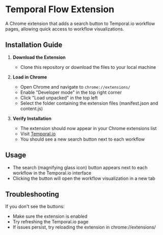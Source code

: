 # Temporal Flow Extension

A Chrome extension that adds a search button to Temporal.io workflow pages, allowing quick access to workflow visualizations.

## Installation Guide

1. **Download the Extension**

   - Clone this repository or download the files to your local machine

2. **Load in Chrome**

   - Open Chrome and navigate to `chrome://extensions/`
   - Enable "Developer mode" in the top right corner
   - Click "Load unpacked" in the top left
   - Select the folder containing the extension files (manifest.json and content.js)

3. **Verify Installation**
   - The extension should now appear in your Chrome extensions list
   - Visit [Temporal.io](https://cloud.temporal.io/namespaces/<NAEMSPACE>/workflows)
   - You should see a new search button next to each workflow

## Usage

- The search (magnifying glass icon) button appears next to each workflow in the Temporal.io interface
- Clicking the button will open the workflow visualization in a new tab

## Troubleshooting

If you don't see the buttons:

- Make sure the extension is enabled
- Try refreshing the Temporal.io page
- If issues persist, try reloading the extension in chrome://extensions/
